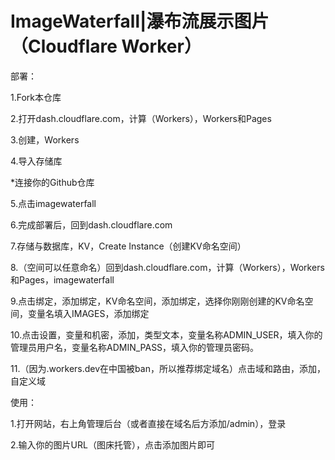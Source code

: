 # ImageWaterfall|瀑布流展示图片（Cloudflare Worker）

部署：

1.Fork本仓库

2.打开dash.cloudflare.com，计算（Workers），Workers和Pages

3.创建，Workers

4.导入存储库

*连接你的Github仓库

5.点击imagewaterfall

6.完成部署后，回到dash.cloudflare.com

7.存储与数据库，KV，Create Instance（创建KV命名空间）

8.（空间可以任意命名）回到dash.cloudflare.com，计算（Workers），Workers和Pages，imagewaterfall

9.点击绑定，添加绑定，KV命名空间，添加绑定，选择你刚刚创建的KV命名空间，变量名填入IMAGES，添加绑定

10.点击设置，变量和机密，添加，类型文本，变量名称ADMIN_USER，填入你的管理员用户名，变量名称ADMIN_PASS，填入你的管理员密码。

11.（因为.workers.dev在中国被ban，所以推荐绑定域名）点击域和路由，添加，自定义域

使用：

1.打开网站，右上角管理后台（或者直接在域名后方添加/admin），登录

2.输入你的图片URL（图床托管），点击添加图片即可
